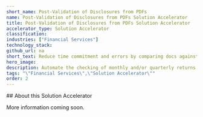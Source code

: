 ```yaml
---
short_name: Post-Validation of Disclosures from PDFs
name: Post-Validation of Disclosures from PDFs Solution Accelerator
title: Post-Validation of Disclosures from PDFs Solution Accelerator
accelerator_type: Solution Accelerator
classification: 
industries: ["Financial Services"]
technology_stack: 
github_url: na
short_text: Reduce time commitment and errors by comparing docs against a defined set of data.
hero_image: 
description: Automate the checking of monthly and/or quarterly returns that often are produced by 3rd parties which must be reviewed and validated as well as reducing time commitment and errors by comparing docs against a defined set of data.
tags: "\"Financial Services\",\"Solution Accelerator\""
order: 2
---
```

​​## About this Solution Accelerator

More information coming soon.
